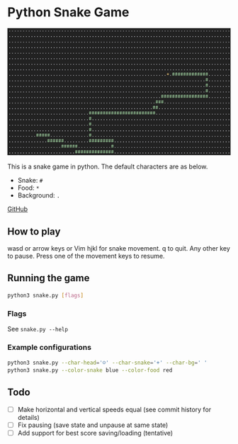 # Python Snake Game

![Snake game in action!](res/snake.png)

This is a snake game in python. The default characters are as below.

- Snake: `#`
- Food: `*`
- Background: `.`

[GitHub](https://github.com/mecaneer23/python-snake-game)

## How to play

wasd or arrow keys or Vim hjkl for snake movement. q to quit. Any other key to pause. Press one of the movement keys to resume.

## Running the game

```bash
python3 snake.py [flags]
```

### Flags

See `snake.py --help`

### Example configurations

```bash
python3 snake.py --char-head='☺' --char-snake='+' --char-bg=' '
python3 snake.py --color-snake blue --color-food red
```

## Todo

- [ ] Make horizontal and vertical speeds equal (see commit history for details)
- [ ] Fix pausing (save state and unpause at same state)
- [ ] Add support for best score saving/loading (tentative)
